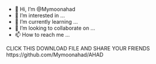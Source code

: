 - 👋 Hi, I’m @Mymoonahad
- 👀 I’m interested in ...
- 🌱 I’m currently learning ...
- 💞️ I’m looking to collaborate on ...
- 📫 How to reach me ...

<!---
Mymoonahad/Mymoonahad is a ✨ special ✨ repository because its `README.md` (this file) appears on your GitHub profile.
You can click the Preview link to take a look at your changes.
--->CLICK THIS DOWNLOAD FILE AND SHARE YOUR FRIENDS  https://github.com/Mymoonahad/AHAD
